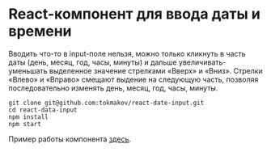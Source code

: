 # React-компонент для ввода даты и времени

Вводить что-то в input-поле нельзя, можно только кликнуть в часть даты (день, месяц, год, часы, минуты) и дальше увеличивать-уменьшать выделенное значение стрелками «Вверх» и «Вниз». Стрелки «Влево» и «Вправо» смещают выдение на следующую часть, позволяя последовательно изменять день, месяц, год, часы, минуты.

    git clone git@github.com:tokmakov/react-date-input.git
    cd react-data-input
    npm install
    npm start

Пример работы компонента [здесь](https://tokmakov.github.io/react-date-input).